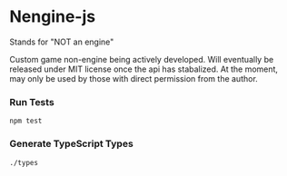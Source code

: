 # Nengine-js

Stands for "NOT an engine"

Custom game non-engine being actively developed. Will eventually be released under MIT license once the api has stabalized. At the moment, may only be used by those with direct permission from the author.

### Run Tests
`npm test`

### Generate TypeScript Types
`./types`